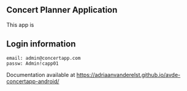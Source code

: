 ## Concert Planner Application
This app is 

## Login information
```
email: admin@concertapp.com
passw: Admin!capp01
```

Documentation available at https://adriaanvanderelst.github.io/avde-concertapp-android/
